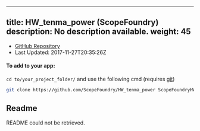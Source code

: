 
---
title: HW_tenma_power (ScopeFoundry)
description: No description available.
weight: 45
---
- [GitHub Repository](https://github.com/ScopeFoundry/HW_tenma_power)
- Last Updated: 2017-11-27T20:35:26Z


#### To add to your app:

`cd to/your_project_folder/` and use the following cmd (requires [git](/docs/100_development-environment/20_git/))

```bash
git clone https://github.com/ScopeFoundry/HW_tenma_power ScopeFoundryHW/tenma_power
```


## Readme
README could not be retrieved.
